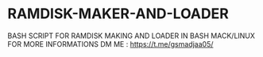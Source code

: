 # RAMDISK-MAKER-AND-LOADER
 BASH SCRIPT FOR RAMDISK MAKING AND LOADER IN BASH MACK/LINUX FOR MORE INFORMATIONS DM ME : https://t.me/gsmadjaa05/
